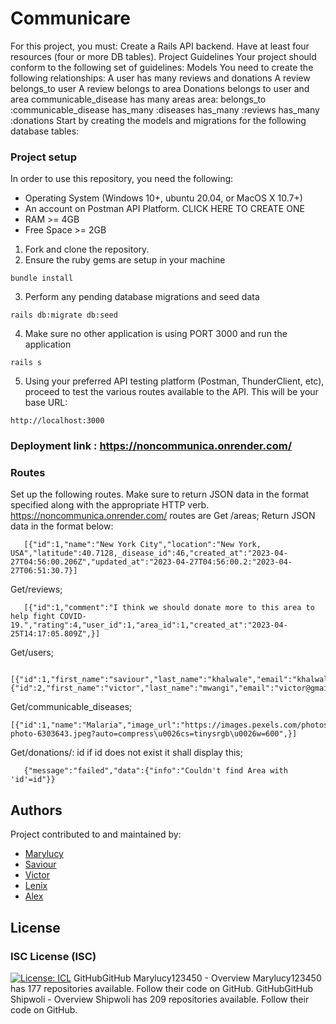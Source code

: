 # Communicare
For this project, you must:
Create a Rails API backend.
Have at least four resources (four or more DB tables).
Project Guidelines
Your project should conform to the following set of guidelines:
Models
You need to create the following relationships:
A user has many reviews and donations
A review belongs_to user
A review belongs to area
Donations belongs to user and area
communicable_disease has many areas
area:
  belongs_to :communicable_disease
  has_many :diseases
  has_many :reviews
  has_many :donations
Start by creating the models and migrations for the following database tables:
### Project setup
In order to use this repository, you need the following:
* Operating System (Windows 10+, ubuntu 20.04, or MacOS X 10.7+)
* An account on Postman API Platform. CLICK HERE TO CREATE ONE
* RAM >= 4GB
* Free Space >= 2GB
1. Fork and clone the repository.
2. Ensure the ruby gems are setup in your machine
```
bundle install
```
3. Perform any pending database migrations and seed data
```
rails db:migrate db:seed
```
4. Make sure no other application is using PORT 3000 and run the application
```
rails s
```
5. Using your preferred API testing platform (Postman, ThunderClient, etc), proceed to test the various routes available to the API. This will be your base URL:
```
http://localhost:3000
```
### Deployment link : https://noncommunica.onrender.com/
### Routes
Set up the following routes. Make sure to return JSON data in the format
specified along with the appropriate HTTP verb.
https://noncommunica.onrender.com/
routes are
Get /areas;
Return JSON data in the format below:
```
   [{"id":1,"name":"New York City","location":"New York, USA","latitude":40.7128,_disease_id":46,"created_at":"2023-04-27T04:56:00.206Z","updated_at":"2023-04-27T04:56:00.2:"2023-04-27T06:51:30.7}]
```
Get/reviews;
```
   [{"id":1,"comment":"I think we should donate more to this area to help fight COVID-19.","rating":4,"user_id":1,"area_id":1,"created_at":"2023-04-25T14:17:05.809Z",}]
```
Get/users;
```
  [{"id":1,"first_name":"saviour","last_name":"khalwale","email":"khalwale@gmail.com","password_digest":"$2a$12$OptWB2RiD3nRJTKqTo99quXwZpOk8VEMjMVYUiYr1NteqVFG47Cs.","admin":false},{"id":2,"first_name":"victor","last_name":"mwangi","email":"victor@gmail.com.com","password_digest":"$2a$12$870JI1HZh.4phaUpIBO1eesb.C1YtG.C16EyODCWzJ23kea8MaL.y","admin":true}]
```
Get/communicable_diseases;
  ```
  [{"id":1,"name":"Malaria","image_url":"https://images.pexels.com/photos/6303643/pexels-photo-6303643.jpeg?auto=compress\u0026cs=tinysrgb\u0026w=600",}]
```
Get/donations/: id
if id does not exist it shall display this;
```
   {"message":"failed","data":{"info":"Couldn't find Area with 'id'=id"}}
```
## Authors
Project contributed to and maintained by:
- [Marylucy ](https://github.com/marylucy123450)
- [Saviour](https://github.com/Shipwoli)
- [Victor](https://github.com/Vickyprinz)
- [Lenix](https://github.com/LinexMugambi)
- [Alex](https://github.com/AlexIrungu)
## License
### ISC License (ISC)
[![License: ICL](https://img.shields.io/badge/License-ISC-blue.svg)](https://opensource.org/licenses/ISC)
GitHubGitHub
Marylucy123450 - Overview
Marylucy123450 has 177 repositories available. Follow their code on GitHub.
GitHubGitHub
Shipwoli - Overview
Shipwoli has 209 repositories available. Follow their code on GitHub.